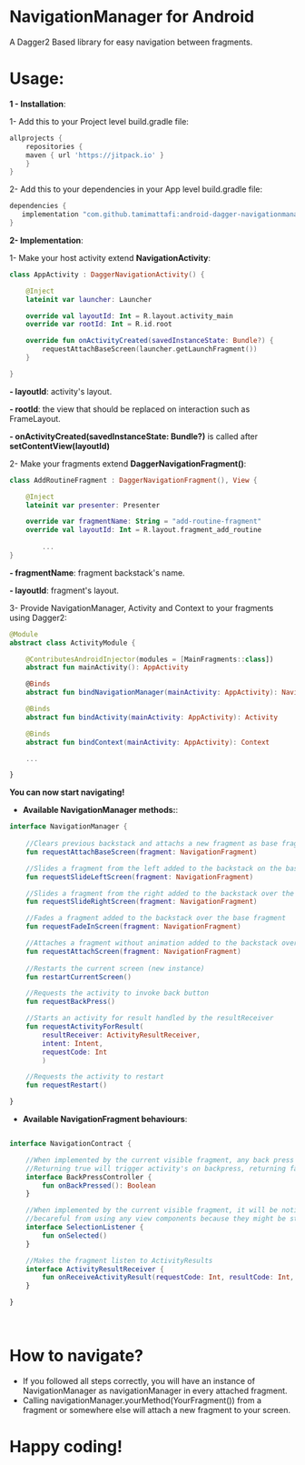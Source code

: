 # NavigationManager for Android
A Dagger2 Based library for easy navigation between fragments.

# Usage:

**1 - Installation**:

1- Add this to your Project level build.gradle file:

```gradle
allprojects {
    repositories {
	maven { url 'https://jitpack.io' }
    }
}
```
  2- Add this to your dependencies in your App level build.gradle file:

```gradle
dependencies {
   implementation "com.github.tamimattafi:android-dagger-navigationmanager:&lastest_version"
}
```

**2- Implementation**:

1- Make your host activity extend **NavigationActivity**: 

```kotlin
class AppActivity : DaggerNavigationActivity() {

	@Inject
	lateinit var launcher: Launcher

	override val layoutId: Int = R.layout.activity_main
	override var rootId: Int = R.id.root

	override fun onActivityCreated(savedInstanceState: Bundle?) {
		requestAttachBaseScreen(launcher.getLaunchFragment())
	}

}
```
**- layoutId**: activity's layout.

**- rootId**: the view that should be replaced on interaction such as FrameLayout.

**- onActivityCreated(savedInstanceState: Bundle?)** is called after **setContentView(layoutId)**


2- Make your fragments extend **DaggerNavigationFragment()**:



```kotlin
class AddRoutineFragment : DaggerNavigationFragment(), View {

	@Inject
	lateinit var presenter: Presenter

	override var fragmentName: String = "add-routine-fragment"
	override val layoutId: Int = R.layout.fragment_add_routine
        
        ...
}
```    
    
**- fragmentName**: fragment backstack's name.

**- layoutId**: fragment's layout.

3- Provide NavigationManager, Activity and Context to your fragments using Dagger2:

```kotlin
@Module
abstract class ActivityModule {

	@ContributesAndroidInjector(modules = [MainFragments::class])
	abstract fun mainActivity(): AppActivity

	@Binds
	abstract fun bindNavigationManager(mainActivity: AppActivity): NavigationContract.NavigationManager

	@Binds
	abstract fun bindActivity(mainActivity: AppActivity): Activity

	@Binds
	abstract fun bindContext(mainActivity: AppActivity): Context

	...

}
```
     
**You can now start navigating!**

- **Available NavigationManager methods:**:

```kotlin
interface NavigationManager {
        
	//Clears previous backstack and attachs a new fragment as base fragment
	fun requestAttachBaseScreen(fragment: NavigationFragment)

	//Slides a fragment from the left added to the backstack on the base fragment
	fun requestSlideLeftScreen(fragment: NavigationFragment)

	//Slides a fragment from the right added to the backstack over the base fragment
	fun requestSlideRightScreen(fragment: NavigationFragment)

	//Fades a fragment added to the backstack over the base fragment
	fun requestFadeInScreen(fragment: NavigationFragment)

	//Attaches a fragment without animation added to the backstack over the base fragment
	fun requestAttachScreen(fragment: NavigationFragment)
	
	//Restarts the current screen (new instance)
	fun restartCurrentScreen()

	//Requests the activity to invoke back button
	fun requestBackPress()

	//Starts an activity for result handled by the resultReceiver
	fun requestActivityForResult(
		resultReceiver: ActivityResultReceiver,
		intent: Intent,
		requestCode: Int
		)

	//Requests the activity to restart
	fun requestRestart()

}
```
          
- **Available NavigationFragment behaviours**:

```kotlin

interface NavigationContract {

	//When implemented by the current visible fragment, any back press will call its onBackPressed instead of activity's one.
	//Returning true will trigger activity's on backpress, returning false will not.
	interface BackPressController {
		fun onBackPressed(): Boolean
	}

	//When implemented by the current visible fragment, it will be notified onAttach.
	//becareful from using any view components because they might be still null when this method is called
	interface SelectionListener {
		fun onSelected()
	}

	//Makes the fragment listen to ActivityResults
	interface ActivityResultReceiver {
		fun onReceiveActivityResult(requestCode: Int, resultCode: Int, data: Intent?)
	}

}
	  
	  
```
# How to navigate?

  - If you followed all steps correctly, you will have an instance of NavigationManager as navigationManager in every attached fragment.
  - Calling navigationManager.yourMethod(YourFragment()) from a fragment or somewhere else will attach a new fragment to your screen.         

# Happy coding!
